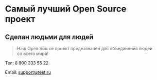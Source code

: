 # Самый лучший Open Source проект

## Сделан людьми для людей

> Наш Open Source проект предназначен для объединения людей со всего мира!
> 


Тел: 8 800 333 55 22

Email: support@test.ru
